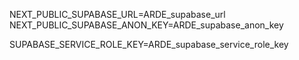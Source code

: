 NEXT_PUBLIC_SUPABASE_URL=ARDE_supabase_url
NEXT_PUBLIC_SUPABASE_ANON_KEY=ARDE_supabase_anon_key

SUPABASE_SERVICE_ROLE_KEY=ARDE_supabase_service_role_key
